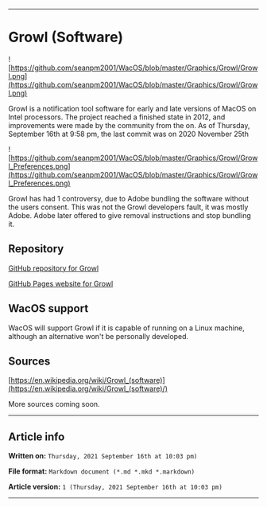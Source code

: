 
***

# Growl (Software)

![https://github.com/seanpm2001/WacOS/blob/master/Graphics/Growl/Growl.png](https://github.com/seanpm2001/WacOS/blob/master/Graphics/Growl/Growl.png)

Growl is a notification tool software for early and late versions of MacOS on Intel processors. The project reached a finished state in 2012, and improvements were made by the community from the on. As of Thursday, September 16th at 9:58 pm, the last commit was on 2020 November 25th

![https://github.com/seanpm2001/WacOS/blob/master/Graphics/Growl/Growl_Preferences.png](https://github.com/seanpm2001/WacOS/blob/master/Graphics/Growl/Growl_Preferences.png)

Growl has had 1 controversy, due to Adobe bundling the software without the users consent. This was not the Growl developers fault, it was mostly Adobe. Adobe later offered to give removal instructions and stop bundling it.

## Repository

[GitHub repository for Growl](https://github.com/growl/growl/)

[GitHub Pages website for Growl](http://growl.info/)

## WacOS support

WacOS will support Growl if it is capable of running on a Linux machine, although an alternative won't be personally developed.

## Sources

[https://en.wikipedia.org/wiki/Growl_(software)](https://en.wikipedia.org/wiki/Growl_(software)/)

More sources coming soon.

***

## Article info

**Written on:** `Thursday, 2021 September 16th at 10:03 pm)`

**File format:** `Markdown document (*.md *.mkd *.markdown)`

**Article version:** `1 (Thursday, 2021 September 16th at 10:03 pm)`

***
